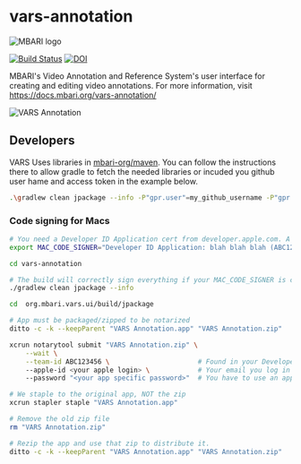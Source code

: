# vars-annotation

![MBARI logo](docs/assets/images/mbari-logo.png)

[![Build Status](https://travis-ci.org/mbari-media-management/vars-annotation.svg?branch=master)](https://travis-ci.org/mbari-media-management/vars-annotation)  [![DOI](https://zenodo.org/badge/90881605.svg)](https://zenodo.org/badge/latestdoi/90881605)

MBARI's Video Annotation and Reference System's user interface for creating and editing video annotations. For more information, visit <https://docs.mbari.org/vars-annotation/>

![VARS Annotation](docs/assets/images/vars-annotation.png)

## Developers

VARS Uses libraries in [mbari-org/maven](https://github.com/mbari-org/maven). You can follow the instructions there to allow gradle to fetch the needed libraries or incuded you github user hame and access token in the example below.

```bash
.\gradlew clean jpackage --info -P"gpr.user"=my_github_username -P"gpr.key"=my_github_token
```

### Code signing for Macs

```bash
# You need a Developer ID Application cert from developer.apple.com. A fake id used below
export MAC_CODE_SIGNER="Developer ID Application: blah blah blah (ABC123456)"

cd vars-annotation

# The build will correctly sign everything if your MAC_CODE_SIGNER is correct
./gradlew clean jpackage --info

cd  org.mbari.vars.ui/build/jpackage

# App must be packaged/zipped to be notarized
ditto -c -k --keepParent "VARS Annotation.app" "VARS Annotation.zip"

xcrun notarytool submit "VARS Annotation.zip" \
    --wait \
    --team-id ABC123456 \                      # Found in your Developer ID cert name
    --apple-id <your apple login> \            # Your email you log in to developer.apple.com with
    --password "<your app specific password>"  # You have to use an app password for your account from appleid.apple.com

# We staple to the original app, NOT the zip
xcrun stapler staple "VARS Annotation.app"

# Remove the old zip file
rm "VARS Annotation.zip"

# Rezip the app and use that zip to distribute it.
ditto -c -k --keepParent "VARS Annotation.app" "VARS Annotation.zip"
```



